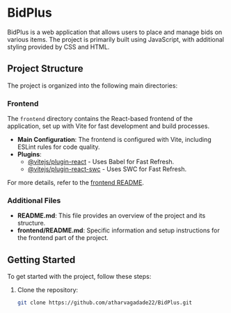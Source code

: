 # BidPlus

BidPlus is a web application that allows users to place and manage bids on various items. The project is primarily built using JavaScript, with additional styling provided by CSS and HTML.

## Project Structure

The project is organized into the following main directories:

### Frontend

The `frontend` directory contains the React-based frontend of the application, set up with Vite for fast development and build processes.

- **Main Configuration**: The frontend is configured with Vite, including ESLint rules for code quality.
- **Plugins**: 
  - [@vitejs/plugin-react](https://github.com/vitejs/vite-plugin-react/blob/main/packages/plugin-react/README.md) - Uses Babel for Fast Refresh.
  - [@vitejs/plugin-react-swc](https://github.com/vitejs/vite-plugin-react-swc) - Uses SWC for Fast Refresh.

For more details, refer to the [frontend README](frontend/README.md).


### Additional Files

- **README.md**: This file provides an overview of the project and its structure.
- **frontend/README.md**: Specific information and setup instructions for the frontend part of the project.

## Getting Started

To get started with the project, follow these steps:

1. Clone the repository:
   ```bash
   git clone https://github.com/atharvagadade22/BidPlus.git
